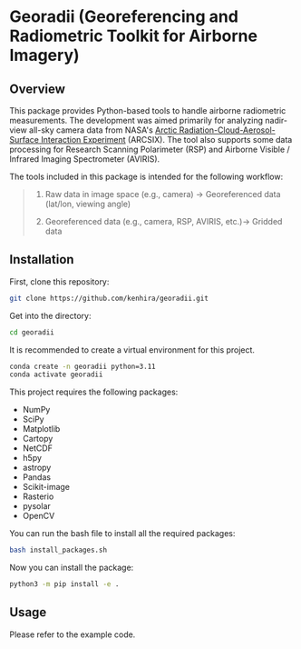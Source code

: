 # Georadii (Georeferencing and Radiometric Toolkit for Airborne Imagery)

## Overview
This package provides Python-based tools to handle airborne radiometric measurements. The development was aimed primarily for analyzing nadir-view all-sky camera data from NASA's [Arctic Radiation-Cloud-Aerosol-Surface Interaction Experiment](https://espo.nasa.gov/arcsix) (ARCSIX). The tool also supports some data processing for Research Scanning Polarimeter (RSP) and Airborne Visible / Infrared Imaging Spectrometer (AVIRIS).

The tools included in this package is intended for the following workflow:

> 1. Raw data in image space (e.g., camera) -> Georeferenced data (lat/lon, viewing angle)
> 
> 2. Georeferenced data (e.g., camera, RSP, AVIRIS, etc.)-> Gridded data

## Installation

First, clone this repository:
```bash
git clone https://github.com/kenhira/georadii.git
```

Get into the directory:
```bash
cd georadii
```

It is recommended to create a virtual environment for this project.
```bash
conda create -n georadii python=3.11
conda activate georadii
```

This project requires the following packages:
 - NumPy
 - SciPy
 - Matplotlib
 - Cartopy
 - NetCDF
 - h5py
 - astropy
 - Pandas
 - Scikit-image
 - Rasterio
 - pysolar
 - OpenCV

You can run the bash file to install all the required packages:
```bash
bash install_packages.sh
```

Now you can install the package:
```bash
python3 -m pip install -e .
```

## Usage
Please refer to the example code.


